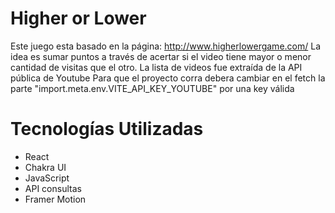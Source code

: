 # Higher or Lower

Este juego esta basado en la página: http://www.higherlowergame.com/
La idea es sumar puntos a través de acertar si el video tiene mayor o menor cantidad de visitas que el otro.
La lista de videos fue extraída de la API pública de Youtube
Para que el proyecto corra debera cambiar en el fetch la parte "import.meta.env.VITE_API_KEY_YOUTUBE" por una key válida

# Tecnologías Utilizadas
- React
- Chakra UI
- JavaScript
- API consultas
- Framer Motion
